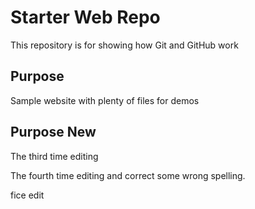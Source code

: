 # Starter Web Repo

This repository is for showing how Git and GitHub work

## Purpose

Sample website with plenty of files for demos

## Purpose New


The third time editing

The fourth time editing and correct some wrong spelling.


fice edit